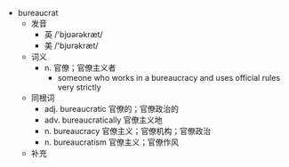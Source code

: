 - bureaucrat
  - 发音
    - 英 /'bjʊərəkræt/
    - 美 /'bjʊrəkræt/
  - 词义
    - n. 官僚；官僚主义者
      - someone who works in a bureaucracy and uses official rules very strictly
  - 同根词
    - adj. bureaucratic 官僚的；官僚政治的
    - adv. bureaucratically 官僚主义地
    - n. bureaucracy 官僚主义；官僚机构；官僚政治
    - n. bureaucratism 官僚主义；官僚作风
  - 补充